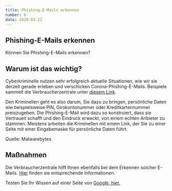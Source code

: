 ```yaml
---
title: Phishing-E-Mails erkennen 
number: 6
date: 2020-03-22
---
```


## Phishing-E-Mails erkennen 

Können Sie Phishing-E-Mails erkennen?

## Warum ist das wichtig? 
Cyberkriminelle nutzen sehr erfolgreich aktuelle Situationen, wie wir sie derzeit gerade erleben und verschicken Corona-Phishing-E-Mails. Beispiele 
sammelt die Verbraucherzentrale unter <a href="https://www.verbraucherzentrale.nrw/aktuelle-meldungen/digitale-welt/achtung-phishing-wie-betrueger-die-coronakrise-in-emails-nutzen-45714" target="_blank">diesem Link</a>.


Den Kriminellen geht es also darum, Sie dazu zu bringen, persönliche Daten wie beispielsweise PIN, Girokontonummer oder Kreditkartennummer preiszugeben. Die Phishing-E-Mail wird dazu so konstruiert, dass sie Vertrauen schafft und den Eindruck erweckt, von einem echten Anbieter zu stammen. Meistens arbeiten die Kriminellen mit einem Link, der Sie zu einer Seite mit einer Eingabemaske für persönliche Daten führt.

<!-- <img src="../../assets/img/logo.jpg"/>

![LOGO](../../../assets/img/logo.jpg)
![LOGO](../../../assets/img/phising_sparkasse.png) -->

Quelle: Malwarebytes

## Maßnahmen 
Die Verbraucherzentrale hilft Ihnen ebenfalls bei dem Erkennen solcher E-Mails. <a href="https://www.verbraucherzentrale.de/sites/default/files/2018-11/Phishing_und_trojanische_Pferde_Angriffe_auf_den_eigenen_PC_erkennen_und_abwehren.pdf" target="_blank">Hier</a> finden sie entsprechende Informationen. 

Testen Sie Ihr Wissen auf einer Seite von <a href="https://phishingquiz.withgoogle.com/ " target="_blank"> Google, hier. </a>